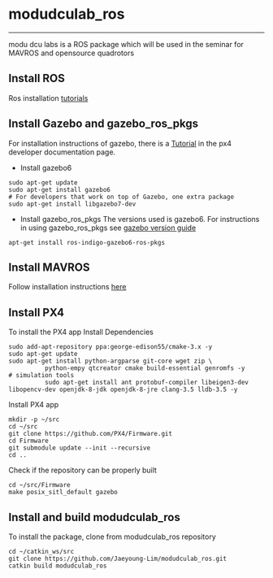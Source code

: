 # modudculab_ros
---

modu dcu labs is a ROS package which will be used in the seminar for MAVROS and opensource quadrotors

## Install ROS
Ros installation [tutorials](http://wiki.ros.org/indigo/Installation/Ubuntu)

## Install Gazebo and gazebo_ros_pkgs
For installation instructions of gazebo, there is a [Tutorial](http://dev.px4.io/simulation-gazebo.html) in the px4 developer documentation page. 
- Install gazebo6

```
sudo apt-get update
sudo apt-get install gazebo6
# For developers that work on top of Gazebo, one extra package
sudo apt-get install libgazebo7-dev
```

- Install gazebo_ros_pkgs
The versions used is gazebo6. For instructions in using gazebo_ros_pkgs see [gazebo version guide](http://gazebosim.org/tutorials?tut=ros_wrapper_versions#Gazebo6.xseries)

```
apt-get install ros-indigo-gazebo6-ros-pkgs
```

## Install MAVROS
Follow installation instructions [here](https://github.com/mavlink/mavros/blob/master/mavros/README.md#installation)

## Install PX4
To install the PX4 app
Install Dependencies
```
sudo add-apt-repository ppa:george-edison55/cmake-3.x -y
sudo apt-get update
sudo apt-get install python-argparse git-core wget zip \
		  python-empy qtcreator cmake build-essential genromfs -y
# simulation tools
		  sudo apt-get install ant protobuf-compiler libeigen3-dev libopencv-dev openjdk-8-jdk openjdk-8-jre clang-3.5 lldb-3.5 -y
```
Install PX4 app
```
mkdir -p ~/src
cd ~/src
git clone https://github.com/PX4/Firmware.git
cd Firmware
git submodule update --init --recursive
cd ..
```
Check if the repository can be properly built
```
cd ~/src/Firmware
make posix_sitl_default gazebo
```

## Install and build modudculab_ros
To install the package, clone from modudculab_ros repository
```
cd ~/catkin_ws/src
git clone https://github.com/Jaeyoung-Lim/modudculab_ros.git
catkin build modudculab_ros
```

